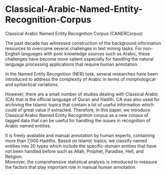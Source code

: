# Classical-Arabic-Named-Entity-Recognition-Corpus
Classical Arabic Named Entity Recognition Corpus (CANERCorpus)

The past decade has witnessed construction of the background information resources to overcome several challenges in text mining tasks. 
For non-English languages with poor knowledge sources such as Arabic, these challenges have become more salient especially for handling the natural language processing applications that require human annotation. 

In the Named Entity Recognition (NER) task, several researches have been introduced to address the complexity of Arabic in terms of morphological and syntactical variations. 

However, there are a small number of studies dealing with Classical Arabic (CA) that is the official language of Quran and Hadith. 
CA was also used for archiving the Islamic topics that contain a lot of useful information which could of great value if extracted. 
Therefore, in this paper, we introduce Classical Arabic Named Entity Recognition corpus as a new corpus of tagged data that can be useful for handling the issues in recognition of Arabic named entities. 

It is freely available and manual annotation by human experts, containing more than 7,000 Hadiths. 
Based on Islamic topics, we classify named entities into 20 types which include the specific-domain entities that have not been handled before such as Allah, Prophet, Paradise, Hell, and Religion.  
Moreover, the comprehensive statistical analysis is introduced to measure the factors that play important role in manual human annotation.
